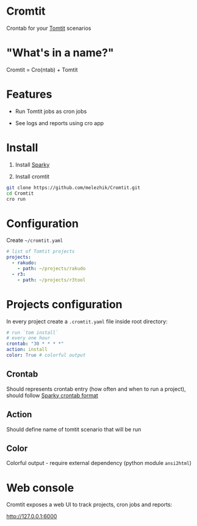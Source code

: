 # Cromtit

Crontab for your [Tomtit](https://github.com/melezhik/Tomtit) scenarios

# "What's in a name?"

Cromtit =  Cro(ntab) + Tomtit 

# Features

* Run Tomtit jobs as cron jobs

* See logs and reports using cro app

# Install

1. Install [Sparky](https://github.com/melezhik/sparky#installation)

2. Install cromtit

```bash
git clone https://github.com/melezhik/Cromtit.git
cd Cromtit
cro run
```

# Configuration

Create `~/cromtit.yaml`

```yaml
# list of Tomtit projects
projects:
  - rakudo:
    - path: ~/projects/rakudo
  - r3:
    - path: ~/projects/r3tool
```

# Projects configuration

In every project create a `.cromtit.yaml` file inside root directory:

```yaml
# run `tom install`
# every one hour
crontab: "30 * * * *"
action: install
color: True # colorful output
```

## Crontab

Should represents crontab entry (how often and when to run a project), should
follow [Sparky crontab format](https://github.com/melezhik/sparky#run-by-cron)

## Action

Should define name of tomtit scenario that will be run
 
## Color

Colorful output - require external dependency  (python module `ansi2html`)

# Web console

Cromtit exposes a web UI to track projects, cron jobs and reports:

http://127.0.0.1:6000



